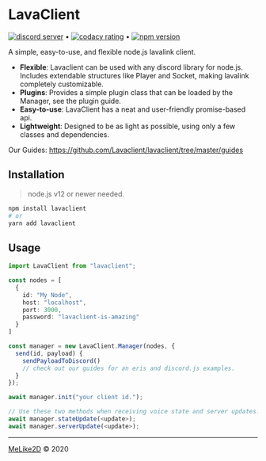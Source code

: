 # LavaClient

[![discord server][discord]](https://discord.gg/BnQECNd) &bull; [![codacy rating][codacy]](https://www.codacy.com/gh/Lavaclient/lavaclient?utm_source=github.com&utm_medium=referral&utm_content=Lavaclient/lavaclient&utm_campaign=Badge_Grade) &bull; [![npm version][version]](https://npmjs.com/lavaclient)

A simple, easy-to-use, and flexible node.js lavalink client.

- **Flexible**: Lavaclient can be used with any discord library for node.js. Includes extendable structures like Player and Socket, making lavalink completely customizable.
- **Plugins**: Provides a simple plugin class that can be loaded by the Manager, see the plugin guide.
- **Easy-to-use**: LavaClient has a neat and user-friendly promise-based api.
- **Lightweight**: Designed to be as light as possible, using only a few classes and dependencies.

Our Guides: <https://github.com/Lavaclient/lavaclient/tree/master/guides>

## Installation

> node.js v12 or newer needed.

```sh
npm install lavaclient
# or
yarn add lavaclient
```

## Usage

```ts
import LavaClient from "lavaclient";

const nodes = [
  {
    id: "My Node",
    host: "localhost",
    port: 3000,
    password: "lavaclient-is-amazing"
  }
]

const manager = new LavaClient.Manager(nodes, {
  send(id, payload) {
    sendPayloadToDiscord()
    // check out our guides for an eris and discord.js examples.
  }
});

await manager.init("your client id.");

// Use these two methods when receiving voice state and server updates.
await manager.stateUpdate(<update>);
await manager.serverUpdate(<update>);

```

[discord]: https://discordapp.com/api/guilds/696355996657909790/embed.png
[codacy]: https://api.codacy.com/project/badge/Grade/fe049eb85ee74900ae764fc5af6a6299
[version]: https://img.shields.io/npm/v/lavaclient.svg?maxAge=3600

---

[MeLike2D](https://melike2d.me/) &copy; 2020
